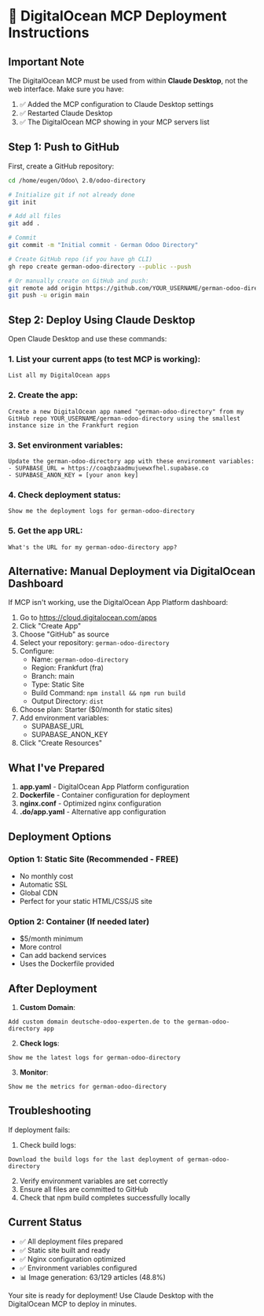 # 🚀 DigitalOcean MCP Deployment Instructions

## Important Note

The DigitalOcean MCP must be used from within **Claude Desktop**, not the web interface. Make sure you have:

1. ✅ Added the MCP configuration to Claude Desktop settings
2. ✅ Restarted Claude Desktop
3. ✅ The DigitalOcean MCP showing in your MCP servers list

## Step 1: Push to GitHub

First, create a GitHub repository:

```bash
cd /home/eugen/Odoo\ 2.0/odoo-directory

# Initialize git if not already done
git init

# Add all files
git add .

# Commit
git commit -m "Initial commit - German Odoo Directory"

# Create GitHub repo (if you have gh CLI)
gh repo create german-odoo-directory --public --push

# Or manually create on GitHub and push:
git remote add origin https://github.com/YOUR_USERNAME/german-odoo-directory.git
git push -u origin main
```

## Step 2: Deploy Using Claude Desktop

Open Claude Desktop and use these commands:

### 1. List your current apps (to test MCP is working):
```
List all my DigitalOcean apps
```

### 2. Create the app:
```
Create a new DigitalOcean app named "german-odoo-directory" from my GitHub repo YOUR_USERNAME/german-odoo-directory using the smallest instance size in the Frankfurt region
```

### 3. Set environment variables:
```
Update the german-odoo-directory app with these environment variables:
- SUPABASE_URL = https://coaqbzaadmujuewxfhel.supabase.co
- SUPABASE_ANON_KEY = [your anon key]
```

### 4. Check deployment status:
```
Show me the deployment logs for german-odoo-directory
```

### 5. Get the app URL:
```
What's the URL for my german-odoo-directory app?
```

## Alternative: Manual Deployment via DigitalOcean Dashboard

If MCP isn't working, use the DigitalOcean App Platform dashboard:

1. Go to https://cloud.digitalocean.com/apps
2. Click "Create App"
3. Choose "GitHub" as source
4. Select your repository: `german-odoo-directory`
5. Configure:
   - Name: `german-odoo-directory`
   - Region: Frankfurt (fra)
   - Branch: main
   - Type: Static Site
   - Build Command: `npm install && npm run build`
   - Output Directory: `dist`
6. Choose plan: Starter ($0/month for static sites)
7. Add environment variables:
   - SUPABASE_URL
   - SUPABASE_ANON_KEY
8. Click "Create Resources"

## What I've Prepared

1. **app.yaml** - DigitalOcean App Platform configuration
2. **Dockerfile** - Container configuration for deployment
3. **nginx.conf** - Optimized nginx configuration
4. **.do/app.yaml** - Alternative app configuration

## Deployment Options

### Option 1: Static Site (Recommended - FREE)
- No monthly cost
- Automatic SSL
- Global CDN
- Perfect for your static HTML/CSS/JS site

### Option 2: Container (If needed later)
- $5/month minimum
- More control
- Can add backend services
- Uses the Dockerfile provided

## After Deployment

1. **Custom Domain**:
```
Add custom domain deutsche-odoo-experten.de to the german-odoo-directory app
```

2. **Check logs**:
```
Show me the latest logs for german-odoo-directory
```

3. **Monitor**:
```
Show me the metrics for german-odoo-directory
```

## Troubleshooting

If deployment fails:

1. Check build logs:
```
Download the build logs for the last deployment of german-odoo-directory
```

2. Verify environment variables are set correctly
3. Ensure all files are committed to GitHub
4. Check that npm build completes successfully locally

## Current Status

- ✅ All deployment files prepared
- ✅ Static site built and ready
- ✅ Nginx configuration optimized
- ✅ Environment variables configured
- 📊 Image generation: 63/129 articles (48.8%)

Your site is ready for deployment! Use Claude Desktop with the DigitalOcean MCP to deploy in minutes.